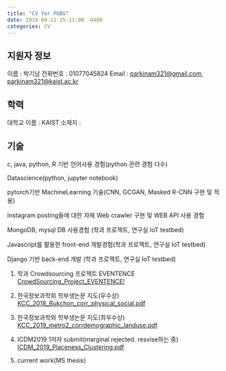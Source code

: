 ```yaml
---
title: "CV for PUBG"
date: 2019-09-11 15:11:00 -0400
categories: CV
---
```


## 지원자 정보
이름 : 박기남
전화번호 : 01077045824
Email : parkinam321@gmail.com, parkinam321@kaist.ac.kr

## 학력
대학교 이름 : KAIST
소재지 : 

## 기술
c, java, python, R 기반 언어사용 경험(python 관련 경험 다수)

Datascience(python, jupyter notebook)

pytorch기반 MachineLearning 기술(CNN, GCGAN, Masked R-CNN 구현 및 적용)

Instagram posting들에 대한 자체 Web crawler 구현 및 WEB API 사용 경험

MongoDB, mysql DB 사용경험 (학과 프로젝트, 연구실 IoT testbed)

Javascript를 활용한 front-end 개발경험(학과 프로젝트, 연구실 IoT testbed)

Django 기반 back-end 개발 (학과 프로젝트, 연구실 IoT testbed)



1. 학과 Crowdsourcing 프로젝트 EVENTENCE
<a href="http://kinamsalad.pythonanywhere.com/" target="_blank">CrowdSourcing_Project_EVENTENCE!</a>

1. 한국정보과학회 학부생논문 지도(우수상)
<a href="../../pdf_folder/2018KCC.pdf" target="_blank">KCC_2018_Bukchon_corr_physical_social.pdf</a>
2. 한국정보과학외 학부생논문 지도(최우수상)
<a href="../../pdf_folder/2019KCC.pdf" target="_blank">KCC_2019_metro2_corrdemographic_landuse.pdf</a>
3. ICDM2019 1저자 submit(marginal rejected. resvise하는 중)
<a href="../../pdf_folder/2019ICDM.pdf" target="_blank">ICDM_2019_Placeness_Clustering.pdf</a>
4. current work(MS thesis)

